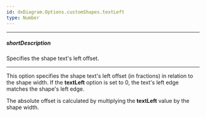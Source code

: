 ```yaml
---
id: dxDiagram.Options.customShapes.textLeft
type: Number
---
```

---
##### shortDescription
Specifies the shape text's left offset.

---
This option specifies the shape text's left offset (in fractions) in relation to the shape width. If the **textLeft** option is set to 0, the text's left edge matches the shape's left edge.

The absolute offset is calculated by multiplying the **textLeft** value by the shape width.

